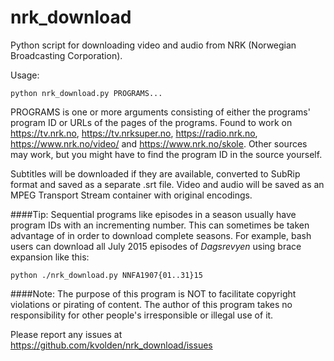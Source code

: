 nrk_download
============

Python script for downloading video and audio from NRK (Norwegian Broadcasting Corporation).

Usage:

```python nrk_download.py PROGRAMS...```

PROGRAMS is one or more arguments consisting of either the programs' program ID or URLs of the pages of the programs. Found to work on https://tv.nrk.no, https://tv.nrksuper.no, https://radio.nrk.no, https://www.nrk.no/video/ and https://www.nrk.no/skole. Other sources may work, but you might have to find the program ID in the source yourself.

Subtitles will be downloaded if they are available, converted to SubRip format and saved as a separate .srt file. Video and audio will be saved as an MPEG Transport Stream container with original encodings.

####Tip:
Sequential programs like episodes in a season usually have program IDs with an incrementing number. This can sometimes be taken advantage of in order to download complete seasons. For example, bash users can download all July 2015 episodes of _Dagsrevyen_ using brace expansion like this:

```python ./nrk_download.py NNFA1907{01..31}15```

####Note:
The purpose of this program is NOT to facilitate copyright violations or pirating of content. The author of this program takes no responsibility for other people's irresponsible or illegal use of it.

Please report any issues at https://github.com/kvolden/nrk_download/issues